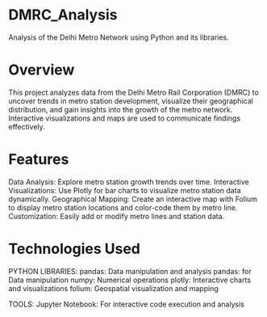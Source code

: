 # DMRC_Analysis
Analysis of the Delhi Metro Network using Python and its libraries.
# Overview
This project analyzes data from the Delhi Metro Rail Corporation (DMRC) to uncover trends in metro station development, visualize their geographical distribution, and gain insights into the growth of the metro network. Interactive visualizations and maps are used to communicate findings effectively.

# Features
Data Analysis: Explore metro station growth trends over time.
Interactive Visualizations: Use Plotly for bar charts to visualize metro station data dynamically.
Geographical Mapping: Create an interactive map with Folium to display metro station locations and color-code them by metro line.
Customization: Easily add or modify metro lines and station data.

# Technologies Used
PYTHON LIBRARIES:
pandas: Data manipulation and analysis
pandas: for Data manipulation
numpy: Numerical operations
plotly: Interactive charts and visualizations
folium: Geospatial visualization and mapping

TOOLS:
Jupyter Notebook: For interactive code execution and analysis
